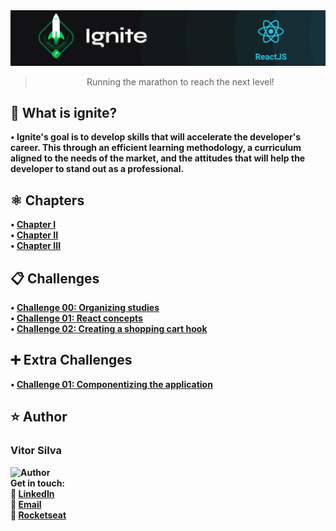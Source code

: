 <img alt="Ignite ReactJS" src="https://github.com/vsilvadev/ignite/blob/main/imgs/cover.png"/>

<p>
<blockquote align="center">Running the marathon to reach the next level!</blockquote>
</p>

<h2>🚀 What is ignite?</h2>
 <b>• Ignite's goal is to develop skills that will accelerate the developer's career. This through an efficient learning methodology, a curriculum aligned to the needs of the market, and the attitudes that will help the developer to stand out as a professional.<b> <br>

<h2>⚛️ Chapters</h2>
 <b>• <a href="https://github.com/vsilvadev/ignite/tree/main/chapter-01">Chapter I</a><b> <br>
 <b>• <a href="https://github.com/vsilvadev/ignite/tree/main/chapter-02">Chapter II</a><b> <br>
 <b>• <a href="https://github.com/vsilvadev/ignite/tree/main/chapter-03">Chapter III</a><b> <br>


<h2>📋 Challenges</h2>
 <b>• <a href="https://github.com/vsilvadev/ignite/tree/main/challenges/challenge00">Challenge 00: Organizing studies</a><b> <br>
 <b>• <a href="https://github.com/vsilvadev/ignite/tree/main/challenges/challenge01">Challenge 01: React concepts</a><b> <br>
 <b>• <a href="https://github.com/vsilvadev/ignite/tree/main/challenges/challenge02">Challenge 02: Creating a shopping cart hook</a><b> <br>
  
 <h2>➕ Extra Challenges</h2>
 <b>• <a href="https://github.com/vsilvadev/ignite/tree/main/challenges/extraChallenges/extraChallenge01">Challenge 01: Componentizing the application</a><b> <br>
  
<h2>⭐ Author<a name="author"></a></h2>

<h3>Vitor Silva</h3> 
<img src="https://avatars3.githubusercontent.com/u/60434378?s=400&u=f3497d52861de514e8a1973fd3dce8132ed7aa8d&v=4" alt="Author" width="100" height="100">
<br>Get in touch: <br>
💼 <a href="https://www.linkedin.com/in/vitor-andre-batista-silva/">LinkedIn</a><br>
📧 <a href="mailto:vitorabsilva10@gmail.com">Email</a><br>
🚀 <a href="https://app.rocketseat.com.br/me/function">Rocketseat</a>


